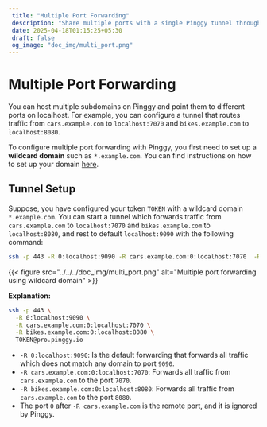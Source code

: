 ```yaml
---
 title: "Multiple Port Forwarding" 
 description: "Share multiple ports with a single Pinggy tunnel through different subdomains. Configure a wildcard custom domain and host multiple websites and applications."
 date: 2025-04-18T01:15:25+05:30
 draft: false
 og_image: "doc_img/multi_port.png"
---
```


# Multiple Port Forwarding


You can host multiple subdomains on Pinggy and point them to different ports on localhost. For example, you can configure a tunnel that routes traffic from `cars.example.com` to `localhost:7070` and `bikes.example.com` to `localhost:8080`.

To configure multiple port forwarding with Pinggy, you first need to set up a **wildcard domain** such as `*.example.com`. You can find instructions on how to set up your domain <a href="../../custom_domain/" target="_blank">here</a>.

## Tunnel Setup
Suppose, you have configured your token `TOKEN` with a wildcard domain `*.example.com`. You can start a tunnel which forwards traffic from `cars.example.com` to `localhost:7070` and `bikes.example.com` to `localhost:8080`, and rest to default `localhost:9090` with the following command:


```bash
ssh -p 443 -R 0:localhost:9090 -R cars.example.com:0:localhost:7070  -R bikes.example.com:0:localhost:8080 TOKEN@pro.pinggy.io
```



{{< figure src="../../../doc_img/multi_port.png" alt="Multiple port forwarding using wildcard domain" >}}



**Explanation:**

```bash
ssh -p 443 \
  -R 0:localhost:9090 \
  -R cars.example.com:0:localhost:7070 \
  -R bikes.example.com:0:localhost:8080 \
  TOKEN@pro.pinggy.io
```

- `-R 0:localhost:9090`: Is the default forwarding that forwards all traffic which does not match any domain to port `9090`.
- `-R cars.example.com:0:localhost:7070`: Forwards all traffic from `cars.example.com` to the port `7070`.
- `-R bikes.example.com:0:localhost:8080`: Forwards all traffic from `cars.example.com` to the port `8080`.
- The port `0` after `-R cars.example.com` is the remote port, and it is ignored by Pinggy.

